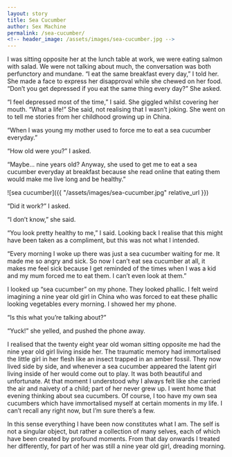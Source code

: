 ```yaml
---
layout: story
title: Sea Cucumber
author: Sex Machine
permalink: /sea-cucumber/
<!-- header_image: /assets/images/sea-cucumber.jpg -->
---
```


I was sitting opposite her at the lunch table at work, we were eating salmon with salad. We were not talking about much, the conversation was both perfunctory and mundane. “I eat the same breakfast every day,” I told her. She made a face to express her disapproval while she chewed on her food. “Don’t you get depressed if you eat the same thing every day?” She asked.

“I feel depressed most of the time,” I said. She giggled whilst covering her mouth. “What a life!” She said, not realising that I wasn’t joking. She went on to tell me stories from her childhood growing up in China.

“When I was young my mother used to force me to eat a sea cucumber everyday.”

“How old were you?” I asked.

“Maybe... nine years old? Anyway, she used to get me to eat a sea cucumber 
everyday at breakfast because she read online that eating them would make me live 
long and be healthy.”

![sea cucumber]({{ "/assets/images/sea-cucumber.jpg" relative_url }})

“Did it work?” I asked.

“I don’t know,” she said.

“You look pretty healthy to me,” I said. Looking back I realise that this might 
have been taken as a compliment, but this was not what I intended.

“Every morning I woke up there was just a sea cucumber waiting for me. It made me 
so angry and sick. So now I can’t eat sea cucumber at all, it makes me feel sick 
because I get reminded of the times when I was a kid and my mum forced me to eat 
them. I can’t even look at them.”

I looked up “sea cucumber” on my phone. They looked phallic. I felt weird 
imagining a nine year old girl in China who was forced to eat these phallic 
looking vegetables every morning. I showed her my phone.

“Is this what you’re talking about?”

“Yuck!” she yelled, and pushed the phone away.

I realised that the twenty eight year old woman sitting opposite me had the nine year old girl living inside her. The traumatic memory had immortalised the little girl in her flesh like an insect trapped in an amber fossil. They now lived side by side, and whenever a sea cucumber appeared the latent girl living inside of her would come out to play. It was both beautiful and unfortunate. At that moment I understood why I always felt like she carried the air and naivety of a child; part of her never grew up. I went home that evening thinking about sea cucumbers. Of course, I too have my own sea cucumbers which have immortalised myself at certain moments in my life. I can’t recall any right now, but I’m sure there’s a few.
 
In this sense everything I have been now constitutes what I am. The self is not a singular object, but rather a collection of many selves, each of which have been created by profound moments. From that day onwards I treated her differently, for part of her was still a nine year old girl, dreading morning.
